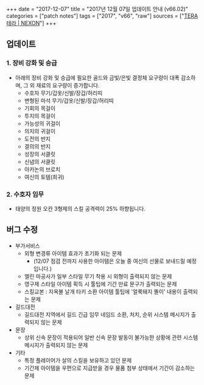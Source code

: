 +++
date = "2017-12-07"
title = "2017년 12월 07일 업데이트 안내 (v66.02)"
categories = ["patch notes"]
tags = ["2017", "v66", "raw"]
sources = ["[TERA 테라 | NEXON](http://tera.nexon.com/news/update/view.aspx?n4articlesn=309)"]
+++

## 업데이트

### **1.** 장비 강화 및 승급
- 아래의 장비 강화 및 승급에 필요한 골드와 금빛/은빛 결정체 요구량이 대폭 감소하며, 그 외 재료의 요구량이 증가합니다.
  - 수호자 무기/갑옷/신발/장갑/허리띠
  - 변형된 마석 무기/갑옷/신발/장갑/허리띠
  - 기회의 목걸이
  - 투지의 목걸이
  - 가능성의 귀걸이
  - 의지의 귀걸이
  - 도전의 반지
  - 결의의 반지
  - 성장의 서클릿
  - 신념의 서클릿
  - 아카논의 브로치
  - 여신의 토템(희귀)

### **2.** 수호자 임무
- 태양의 정원 오칸 3형제의 스킬 공격력이 25% 하향됩니다.

## 버그 수정

- 부가서비스
  - 외형 변경류 아이템 효과가 초기화 되는 문제
    - (12/07 점검 전까지 사용한 아이템은 오늘 중 여신의 선물로 보내드릴 예정입니다.)
  - 엘린 마공사가 일부 스타일 무기 착용 시 외형이 출력되지 않는 문제
  - 영구제 스타일 아이템 획득 시 툴팁에 기간 만료 문구가 출력되는 문제
  - 스킬교본 : 지옥불 날개 타키 소환 아이템 툴팁에 '얼룩돼지 똘이' 내용이 출력되는 문제
- 길드대전
  - 길드대전 지역에서 길드 긴급 임무 네임드 소환, 처치, 순위 시스템 메시지가 출력되지 않는 문제
- 문장
  - 상위 신속 문장이 적용되어 일반 신속 문장 발동이 불가능한 상황에 관련 시스템 메시지가 출력되지 않는 문제
- 기타
  - 특정 플레이어가 살의 스킬을 보유하고 있던 문제
  - 기간제 아이템을 우편으로 지급받을 경우 물품 첨부 상태에서 기간이 감소하는 문제
